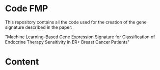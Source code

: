 # Code FMP 
This repository contains all the code used for the creation of the gene signature described in the paper:

"Machine Learning-Based Gene Expression Signature for  Classification of Endocrine Therapy Sensitivity in ER+ Breast Cancer Patients"

# Content

